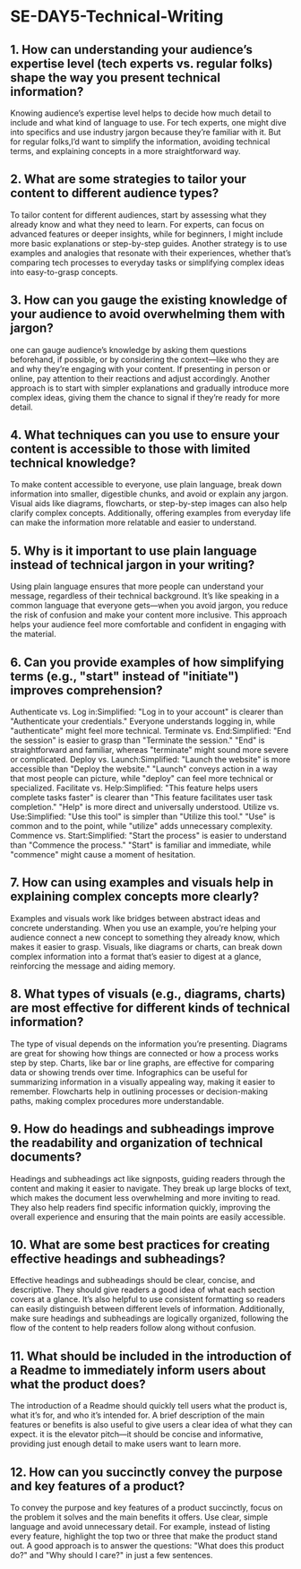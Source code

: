 # SE-DAY5-Technical-Writing
## 1. How can understanding your audience’s expertise level (tech experts vs. regular folks) shape the way you present technical information?
Knowing audience’s expertise level helps to decide how much detail to include and what kind of language to use. For tech experts, one might dive into specifics and use industry jargon because they’re familiar with it. But for regular folks,I’d want to simplify the information, avoiding technical terms, and explaining concepts in a more straightforward way. 
## 2. What are some strategies to tailor your content to different audience types?
To tailor content for different audiences, start by assessing what they already know and what they need to learn. For experts,  can focus on advanced features or deeper insights, while for beginners, I might include more basic explanations or step-by-step guides. Another strategy is to use examples and analogies that resonate with their experiences, whether that’s comparing tech processes to everyday tasks or simplifying complex ideas into easy-to-grasp concepts.
## 3. How can you gauge the existing knowledge of your audience to avoid overwhelming them with jargon?
one can gauge audience’s knowledge by asking them questions beforehand, if possible, or by considering the context—like who they are and why they’re engaging with your content. If presenting in person or online, pay attention to their reactions and adjust accordingly. Another approach is to start with simpler explanations and gradually introduce more complex ideas, giving them the chance to signal if they’re ready for more detail.
## 4. What techniques can you use to ensure your content is accessible to those with limited technical knowledge?
To make content accessible to everyone, use plain language, break down information into smaller, digestible chunks, and avoid or explain any jargon. Visual aids like diagrams, flowcharts, or step-by-step images can also help clarify complex concepts. Additionally, offering examples from everyday life can make the information more relatable and easier to understand.
## 5. Why is it important to use plain language instead of technical jargon in your writing?
Using plain language ensures that more people can understand your message, regardless of their technical background. It’s like speaking in a common language that everyone gets—when you avoid jargon, you reduce the risk of confusion and make your content more inclusive. This approach helps your audience feel more comfortable and confident in engaging with the material.
## 6. Can you provide examples of how simplifying terms (e.g., "start" instead of "initiate") improves comprehension?
Authenticate vs. Log in:Simplified: "Log in to your account" is clearer than "Authenticate your credentials." Everyone understands logging in, while "authenticate" might feel more technical.
Terminate vs. End:Simplified: "End the session" is easier to grasp than "Terminate the session." "End" is straightforward and familiar, whereas "terminate" might sound more severe or complicated.
Deploy vs. Launch:Simplified: "Launch the website" is more accessible than "Deploy the website." "Launch" conveys action in a way that most people can picture, while "deploy" can feel more technical or specialized.
Facilitate vs. Help:Simplified: "This feature helps users complete tasks faster" is clearer than "This feature facilitates user task completion." "Help" is more direct and universally understood.
Utilize vs. Use:Simplified: "Use this tool" is simpler than "Utilize this tool." "Use" is common and to the point, while "utilize" adds unnecessary complexity.
Commence vs. Start:Simplified: "Start the process" is easier to understand than "Commence the process." "Start" is familiar and immediate, while "commence" might cause a moment of hesitation.

## 7. How can using examples and visuals help in explaining complex concepts more clearly?
Examples and visuals work like bridges between abstract ideas and concrete understanding. When you use an example, you’re helping your audience connect a new concept to something they already know, which makes it easier to grasp. Visuals, like diagrams or charts, can break down complex information into a format that’s easier to digest at a glance, reinforcing the message and aiding memory.

## 8. What types of visuals (e.g., diagrams, charts) are most effective for different kinds of technical information?
The type of visual depends on the information you’re presenting. Diagrams are great for showing how things are connected or how a process works step by step. Charts, like bar or line graphs, are effective for comparing data or showing trends over time. Infographics can be useful for summarizing information in a visually appealing way, making it easier to remember. Flowcharts help in outlining processes or decision-making paths, making complex procedures more understandable.
## 9. How do headings and subheadings improve the readability and organization of technical documents?
Headings and subheadings act like signposts, guiding readers through the content and making it easier to navigate. They break up large blocks of text, which makes the document less overwhelming and more inviting to read. They also help readers find specific information quickly, improving the overall experience and ensuring that the main points are easily accessible.
## 10. What are some best practices for creating effective headings and subheadings?
Effective headings and subheadings should be clear, concise, and descriptive. They should give readers a good idea of what each section covers at a glance. It’s also helpful to use consistent formatting so readers can easily distinguish between different levels of information. Additionally, make sure  headings and subheadings are logically organized, following the flow of the content to help readers follow along without confusion.
## 11. What should be included in the introduction of a Readme to immediately inform users about what the product does?
The introduction of a Readme should quickly tell users what the product is, what it’s for, and who it’s intended for. A brief description of the main features or benefits is also useful to give users a clear idea of what they can expect.  it is the elevator pitch—it should be concise and informative, providing just enough detail to make users want to learn more.
## 12. How can you succinctly convey the purpose and key features of a product?
To convey the purpose and key features of a product succinctly, focus on the problem it solves and the main benefits it offers. Use clear, simple language and avoid unnecessary detail. For example, instead of listing every feature, highlight the top two or three that make the product stand out. A good approach is to answer the questions: "What does this product do?" and "Why should I care?" in just a few sentences.
